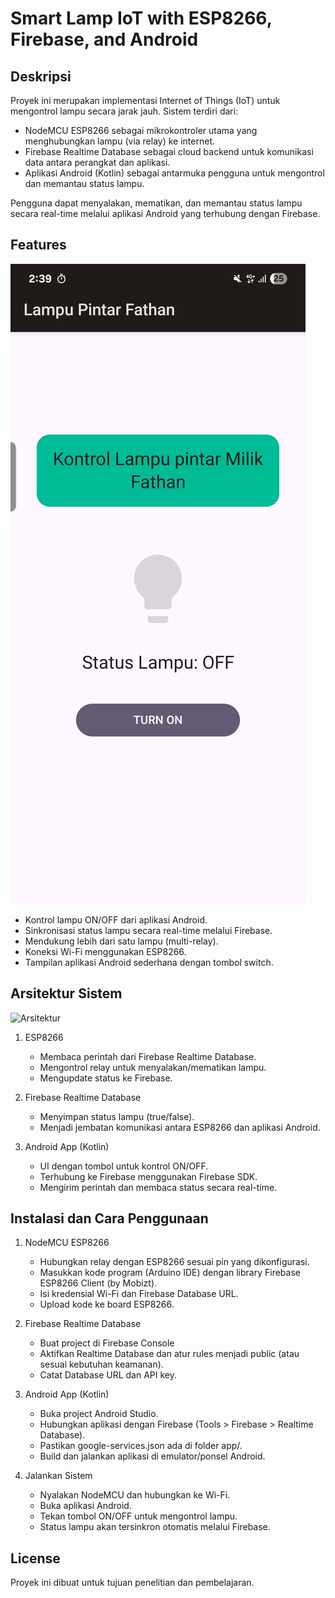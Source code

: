 # Smart Lamp IoT with ESP8266, Firebase, and Android


## Deskripsi

Proyek ini merupakan implementasi Internet of Things (IoT) untuk mengontrol lampu secara jarak jauh.
Sistem terdiri dari:

- NodeMCU ESP8266 sebagai mikrokontroler utama yang menghubungkan lampu (via relay) ke internet.
- Firebase Realtime Database sebagai cloud backend untuk komunikasi data antara perangkat dan aplikasi.
- Aplikasi Android (Kotlin) sebagai antarmuka pengguna untuk mengontrol dan memantau status lampu.

Pengguna dapat menyalakan, mematikan, dan memantau status lampu secara real-time melalui aplikasi Android yang terhubung dengan Firebase.

## Features
![Aplikasi](aplikasi.jpg)
- Kontrol lampu ON/OFF dari aplikasi Android.
- Sinkronisasi status lampu secara real-time melalui Firebase.
- Mendukung lebih dari satu lampu (multi-relay).
- Koneksi Wi-Fi menggunakan ESP8266.
- Tampilan aplikasi Android sederhana dengan tombol switch.

## Arsitektur Sistem
![Arsitektur](flowchar.png)
1. ESP8266
    - Membaca perintah dari Firebase Realtime Database.
    - Mengontrol relay untuk menyalakan/mematikan lampu.
    - Mengupdate status ke Firebase.

2. Firebase Realtime Database
    - Menyimpan status lampu (true/false).
    - Menjadi jembatan komunikasi antara ESP8266 dan aplikasi Android.

3. Android App (Kotlin)
    - UI dengan tombol untuk kontrol ON/OFF.
    - Terhubung ke Firebase menggunakan Firebase SDK.
    - Mengirim perintah dan membaca status secara real-time.

## Instalasi dan Cara Penggunaan
1. NodeMCU ESP8266
    - Hubungkan relay dengan ESP8266 sesuai pin yang dikonfigurasi.
    - Masukkan kode program (Arduino IDE) dengan library Firebase ESP8266 Client (by Mobizt).
    - Isi kredensial Wi-Fi dan Firebase Database URL.
    - Upload kode ke board ESP8266.

2. Firebase Realtime Database
    - Buat project di Firebase Console
    - Aktifkan Realtime Database dan atur rules menjadi public (atau sesuai kebutuhan keamanan).
    - Catat Database URL dan API key.

3. Android App (Kotlin)
    - Buka project Android Studio.
    - Hubungkan aplikasi dengan Firebase (Tools > Firebase > Realtime Database).
    - Pastikan google-services.json ada di folder app/.
    - Build dan jalankan aplikasi di emulator/ponsel Android.

4. Jalankan Sistem
    - Nyalakan NodeMCU dan hubungkan ke Wi-Fi.
    - Buka aplikasi Android.
    - Tekan tombol ON/OFF untuk mengontrol lampu.
    - Status lampu akan tersinkron otomatis melalui Firebase.
    
## License
Proyek ini dibuat untuk tujuan penelitian dan pembelajaran.
